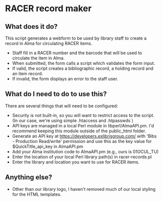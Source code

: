 # RACER record maker

## What does it do?
This script generates a webform to be used by library staff to create a record in Alma for circulating RACER items.
* Staff fill in a RACER number and the barcode that will be used to circulate the item in Alma.
* When submitted, the form calls a script which validates the form input.
* If valid, the script creates a bibliographic record, a holding record and an item record.
* If invalid, the form displays an error to the staff user.

## What do I need to do to use this?
There are several things that will need to be configured:
* Security is not built-in, so you will want to restrict access to the script. (In our case, we're using simple .htaccess and .htpasswds )
* API keys are managed in a local Perl module in libperl/AlmaAPI.pm. I'd recommend keeping this module outside of the public_html folder.
* Generate an API key at https://developers.exlibrisgroup.com/ with 'Bibs - Production Read/write' permission and use this as the key value for $QuickTitle_api_key in AlmaAPI.pm
* Add your Alma institution code to AlmaAPI.pm (e.g., ours is 01OCUL_TU)
* Enter the location of your local Perl library path(s) in racer-records.pl
* Enter the library and location you want to use for RACER items.

## Anything else?
* Other than our library logo, I haven't removed much of our local styling for the HTML templates.

